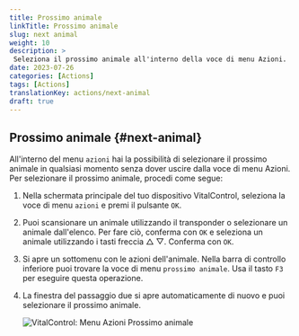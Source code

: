 ```yaml
---
title: Prossimo animale
linkTitle: Prossimo animale
slug: next animal
weight: 10
description: >
 Seleziona il prossimo animale all'interno della voce di menu Azioni.
date: 2023-07-26
categories: [Actions]
tags: [Actions]
translationKey: actions/next-animal
draft: true
---
```

## Prossimo animale {#next-animal}

All'interno del menu `azioni` hai la possibilità di selezionare il prossimo animale in qualsiasi momento senza dover uscire dalla voce di menu Azioni. Per selezionare il prossimo animale, procedi come segue:

1. Nella schermata principale del tuo dispositivo VitalControl, seleziona la voce di menu `azioni` e premi il pulsante `OK`.

2. Puoi scansionare un animale utilizzando il transponder o selezionare un animale dall'elenco. Per fare ciò, conferma con `OK` e seleziona un animale utilizzando i tasti freccia △ ▽. Conferma con `OK`.

3. Si apre un sottomenu con le azioni dell'animale. Nella barra di controllo inferiore puoi trovare la voce di menu `prossimo animale`. Usa il tasto `F3` per eseguire questa operazione.

4. La finestra del passaggio due si apre automaticamente di nuovo e puoi selezionare il prossimo animale.

    ![VitalControl: Menu Azioni Prossimo animale](../images/nextanimal.png "Scegli il prossimo animale")
    
